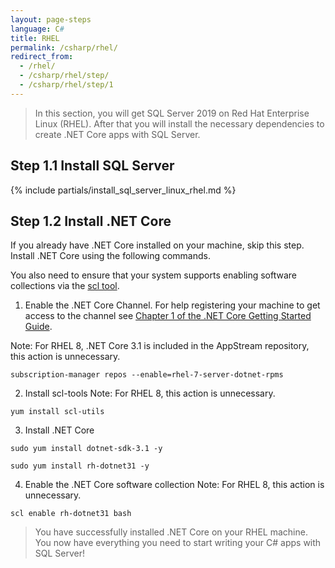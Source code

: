 ```yaml
---
layout: page-steps
language: C#
title: RHEL
permalink: /csharp/rhel/
redirect_from:
  - /rhel/
  - /csharp/rhel/step/
  - /csharp/rhel/step/1
---
```


> In this section, you will get SQL Server 2019 on Red Hat Enterprise Linux (RHEL). After that you will install the necessary dependencies to create .NET Core apps with SQL Server.

## Step 1.1 Install SQL Server

{% include partials/install_sql_server_linux_rhel.md %}

## Step 1.2 Install .NET Core

If you already have .NET Core installed on your machine, skip this step. Install .NET Core using the following commands.

You also need to ensure that your system supports enabling software collections via the [scl tool](https://access.redhat.com/documentation/en-US/Red_Hat_Developer_Toolset/1/html-single/Software_Collections_Guide/#sect-Enabling_the_Software_Collection).

1. Enable the .NET Core Channel. 
  For help registering your machine to get access to the channel see [Chapter 1 of the .NET Core Getting Started Guide](https://access.redhat.com/documentation/en/net-core/1.0/getting-started-guide/chapter-1-install-net-core-100-on-red-hat-enterprise-linux).

  Note: For RHEL 8, .NET Core 3.1 is included in the AppStream repository, this action is unnecessary.

  ```terminal
  subscription-manager repos --enable=rhel-7-server-dotnet-rpms
  ```

2. Install scl-tools
  Note: For RHEL 8, this action is unnecessary.

  ```terminal
  yum install scl-utils
  ```

3. Install .NET Core

  ```terminal:RHEL8
  sudo yum install dotnet-sdk-3.1 -y
  ```

  ```terminal:RHEL7
  sudo yum install rh-dotnet31 -y
  ```

4. Enable the .NET Core software collection
  Note: For RHEL 8, this action is unnecessary.

  ```terminal:RHEL7
  scl enable rh-dotnet31 bash
  ```

> You have successfully installed .NET Core on your RHEL machine. You now have everything you need to start writing your C# apps with SQL Server!
